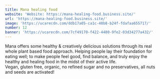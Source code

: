 ```yaml
---
title: Mana healing food
website: 'Website: https://mana-healing-food.business.site/'
url: 'https://mana-healing-food.business.site/'
image: 'https://ucarecdn.com/ddb17a05-ca1c-40b8-b24f-fdafaa655717/'
number: 12
banner: 'https://ucarecdn.com/7cf49170-f422-4480-9fe2-03d34277a432/'
---
```

Mana offers some healthy & creatively delicious solutions through its real whole plant based food approach. Helping people lay their foundation for eating well; to make people feel good, find balance, and truly enjoy the healthy and healing food in the midst of their active life.
\
Vegan, gluten free, organic, no refined sugar and no preservatives, all nuts and seeds are activated!
